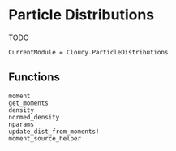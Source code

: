 # Particle Distributions

TODO

```@meta
CurrentModule = Cloudy.ParticleDistributions
```

## Functions

```@docs
moment
get_moments
density
normed_density
nparams
update_dist_from_moments!
moment_source_helper
```
